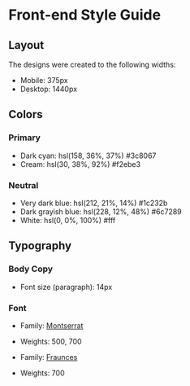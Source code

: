 # Front-end Style Guide

## Layout

The designs were created to the following widths:

- Mobile: 375px
- Desktop: 1440px

## Colors

### Primary

- Dark cyan: hsl(158, 36%, 37%) #3c8067
- Cream: hsl(30, 38%, 92%) #f2ebe3

### Neutral

- Very dark blue: hsl(212, 21%, 14%) #1c232b
- Dark grayish blue: hsl(228, 12%, 48%)  #6c7289
- White: hsl(0, 0%, 100%) #fff

## Typography

### Body Copy

- Font size (paragraph): 14px

### Font

- Family: [Montserrat](https://fonts.google.com/specimen/Montserrat)
- Weights: 500, 700

- Family: [Fraunces](https://fonts.google.com/specimen/Fraunces)
- Weights: 700

